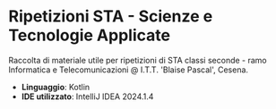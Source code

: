# Ripetizioni STA - Scienze e Tecnologie Applicate
Raccolta di materiale utile per ripetizioni di STA classi seconde - ramo Informatica e Telecomunicazioni @ I.T.T. 'Blaise Pascal', Cesena.

- **Linguaggio**: Kotlin
- **IDE utilizzato**: IntelliJ IDEA 2024.1.4
